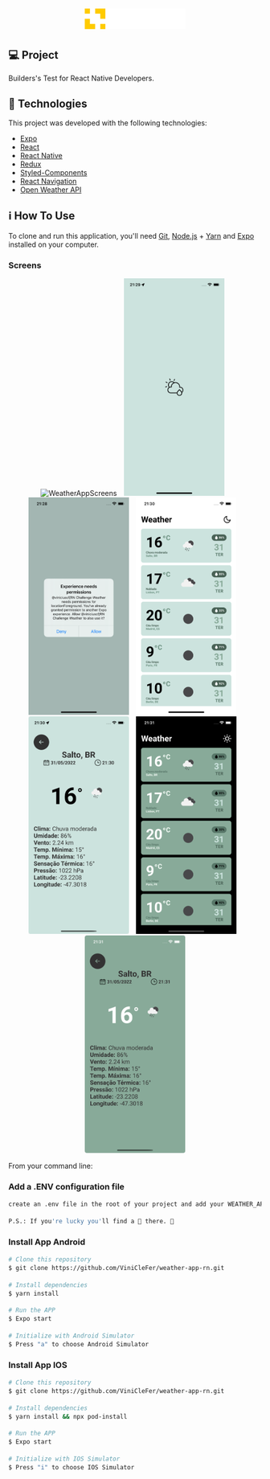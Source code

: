 <h1 align="center">
  <img alt="Builders" title="#Builders" src="src/assets/logo-builders.png" width="200px" />
</h1>

## 💻 Project

Builders's Test for React Native Developers.

## :rocket: Technologies

This project was developed with the following technologies:

- [Expo](https://docs.expo.dev/)
- [React](https://reactjs.org)
- [React Native](https://facebook.github.io/react-native/)
- [Redux](https://redux.js.org/)
- [Styled-Components](https://styled-components.com/)
- [React Navigation](https://reactnavigation.org/)
- [Open Weather API](https://openweathermap.org/api)

## :information_source: How To Use

To clone and run this application, you'll need [Git](https://git-scm.com), [Node.js][nodejs] + [Yarn][yarn] and [Expo][expo] installed on your computer.

### Screens

<p align="center">
  <img alt="WeatherAppScreens" title="#WeatherAppScreens" src="src/assets/presentation.gif" width="200px" style="margin-right: 10px;">
  <img alt="WeatherAppScreens" title="#WeatherAppScreens" src="src/assets/splash.png" width="200px" style="margin-right: 10px;">
  <img alt="WeatherAppScreens" title="#WeatherAppScreens" src="src/assets/permission.png" width="200px" style="margin-right: 10px;">
  <img alt="WeatherAppScreens" title="#WeatherAppScreens" src="src/assets/home-w.png" width="200px" style="margin-right: 10px;">
  <img alt="WeatherAppScreens" title="#WeatherAppScreens" src="src/assets/details-w.png" width="200px" style="margin-right: 10px;">
  <img alt="WeatherAppScreens" title="#WeatherAppScreens" src="src/assets/home-b.png" width="200px" style="margin-right: 10px;">
  <img alt="WeatherAppScreens" title="#WeatherAppScreens" src="src/assets/details-b.png" width="200px">
</p>

From your command line:

### Add a .ENV configuration file

```bash
create an .env file in the root of your project and add your WEATHER_API_KEY as in the .env.example file.

P.S.: If you're lucky you'll find a 🔑 there. 👀
```

### Install App Android

```bash
# Clone this repository
$ git clone https://github.com/ViniCleFer/weather-app-rn.git

# Install dependencies
$ yarn install

# Run the APP
$ Expo start

# Initialize with Android Simulator
$ Press "a" to choose Android Simulator
```

### Install App IOS

```bash
# Clone this repository
$ git clone https://github.com/ViniCleFer/weather-app-rn.git

# Install dependencies
$ yarn install && npx pod-install

# Run the APP
$ Expo start

# Initialize with IOS Simulator
$ Press "i" to choose IOS Simulator
```

[expo]: https://docs.expo.dev/
[nodejs]: https://nodejs.org/
[yarn]: https://yarnpkg.com/
[vc]: https://code.visualstudio.com/
[vceditconfig]: https://marketplace.visualstudio.com/items?itemName=EditorConfig.EditorConfig
[vceslint]: https://marketplace.visualstudio.com/items?itemName=dbaeumer.vscode-eslint
[prettier]: https://marketplace.visualstudio.com/items?itemName=esbenp.prettier-vscode
